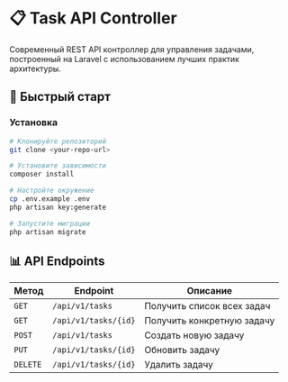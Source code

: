 # 📋 Task API Controller

Современный REST API контроллер для управления задачами, построенный на Laravel с использованием лучших практик архитектуры.

## 🚀 Быстрый старт

### Установка

```bash
# Клонируйте репозиторий
git clone <your-repo-url>

# Установите зависимости
composer install

# Настройте окружение
cp .env.example .env
php artisan key:generate

# Запустите миграции
php artisan migrate
```

## 📊 API Endpoints

| Метод | Endpoint | Описание |
|-------|----------|----------|
| `GET` | `/api/v1/tasks` | Получить список всех задач |
| `GET` | `/api/v1/tasks/{id}` | Получить конкретную задачу |
| `POST` | `/api/v1/tasks` | Создать новую задачу |
| `PUT` | `/api/v1/tasks/{id}` | Обновить задачу |
| `DELETE` | `/api/v1/tasks/{id}` | Удалить задачу |
